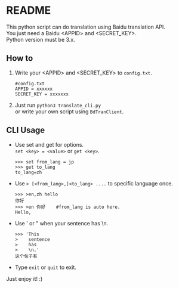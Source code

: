 # README #  
This python script can do translation using Baidu translation API.  
You just need a Baidu \<APPID\> and \<SECRET_KEY\>.  
Python version must be 3.x.

## How to ##  
1. Write your \<APPID\> and \<SECRET_KEY\> to `config.txt`.  
    ```
    #config.txt
    APPID = xxxxxx
    SECRET_KEY = xxxxxxx
    ```
    
2. Just run `python3 translate_cli.py`  
    or write your own script using `BdTranClient`.  

## CLI Usage ##  
- Use set and get for options.  
    `set <key> = <value>` or `get <key>`.
    ```
    >>> set from_lang = jp
    >>> get to_lang
    to_lang=zh
    ```

- Use `> [<from_lang>,]<to_lang> ....` to specific language once.  
    ```
    >>> >en,zh hello
    你好
    >>> >en 你好    #from_lang is auto here.
    Hello,
    ```

- Use ' or " when your sentence has \n.  
    ```
    >>> 'This
    >    sentence
    >    has
    >    \n.'
    这个句子有
    ```
    
- Type `exit` or `quit` to exit.  
    
Just enjoy it! :)
